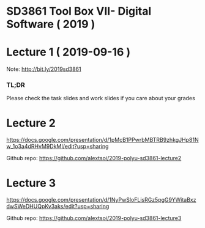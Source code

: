 # SD3861 Tool Box VII- Digital Software ( 2019 )

# Lecture 1 ( 2019-09-16 )
Note: http://bit.ly/2019sd3861
### TL;DR
Please check the task slides and work slides if you care about your grades


# Lecture 2
https://docs.google.com/presentation/d/1pMcB1PPwrbMBTRB9zhkgJHp81Nw_1o3a4dRHvM9DkMI/edit?usp=sharing

Github repo: https://github.com/alextsoi/2019-polyu-sd3861-lecture2

# Lecture 3
https://docs.google.com/presentation/d/1NyPwSloFLisRGz5pgG9YWitaBxzdwSWeDHUQpKv3aks/edit?usp=sharing

Github repo: https://github.com/alextsoi/2019-polyu-sd3861-lecture3
